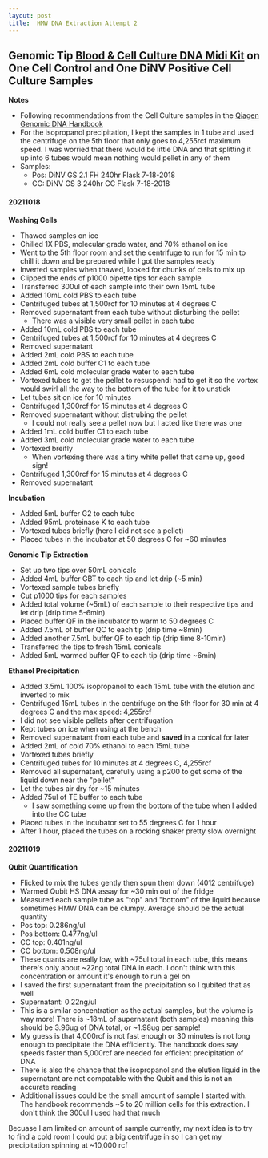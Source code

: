 ```yaml
---
layout: post
title:  HMW DNA Extraction Attempt 2
---
```


## Genomic Tip [Blood & Cell Culture DNA Midi Kit](https://www.qiagen.com/sg/shop/pcr/blood-and-cell-culture-dna-midi-kit/) on One Cell Control and One DiNV Positive Cell Culture Samples

**Notes**
- Following recommendations from the Cell Culture samples in the [Qiagen Genomic DNA Handbook](https://drive.google.com/file/d/1250IIxuq1mIid2FHv9263cILgDrpbovw/view?usp=sharing)
- For the isopropanol precipitation, I kept the samples in 1 tube and used the centrifuge on the 5th floor that only goes to 4,255rcf maximum speed. I was worried that there would be little DNA and that splitting it up into 6 tubes would mean nothing would pellet in any of them
- Samples:
  - Pos: DiNV GS 2.1 FH 240hr Flask 7-18-2018
  - CC: DiNV GS 3 240hr CC Flask 7-18-2018

#### 20211018

**Washing Cells**
- Thawed samples on ice
- Chilled 1X PBS, molecular grade water, and 70% ethanol on ice
- Went to the 5th floor room and set the centrifuge to run for 15 min to chill it down and be prepared while I got the samples ready
- Inverted samples when thawed, looked for chunks of cells to mix up
- Clipped the ends of p1000 pipette tips for each sample
- Transferred 300ul of each sample into their own 15mL tube
- Added 10mL cold PBS to each tube
- Centrifuged tubes at 1,500rcf for 10 minutes at 4 degrees C
- Removed supernatant from each tube without disturbing the pellet
  - There was a visible very small pellet in each tube
- Added 10mL cold PBS to each tube
- Centrifuged tubes at 1,500rcf for 10 minutes at 4 degrees C
- Removed supernatant
- Added 2mL cold PBS to each tube
- Added 2mL cold buffer C1 to each tube
- Added 6mL cold molecular grade water to each tube
- Vortexed tubes to get the pellet to resuspend: had to get it so the vortex would swirl all the way to the bottom of the tube for it to unstick
- Let tubes sit on ice for 10 minutes
- Centrifuged 1,300rcf for 15 minutes at 4 degrees C
- Removed supernatant without distrubing the pellet
  - I could not really see a pellet now but I acted like there was one
- Added 1mL cold buffer C1 to each tube
- Added 3mL cold molecular grade water to each tube
- Vortexed breifly
  - When vortexing there was a tiny white pellet that came up, good sign!
- Centrifuged 1,300rcf for 15 minutes at 4 degrees C
- Removed supernatant

**Incubation**
- Added 5mL buffer G2 to each tube
- Added 95mL proteinase K to each tube
- Vortexed tubes briefly (here I did not see a pellet)
- Placed tubes in the incubator at 50 degrees C for ~60 minutes

**Genomic Tip Extraction**
- Set up two tips over 50mL conicals
- Added 4mL buffer GBT to each tip and let drip (~5 min)
- Vortexed sample tubes briefly
- Cut p1000 tips for each samples
- Added total volume (~5mL) of each sample to their respective tips and let drip (drip time 5-6min)
- Placed buffer QF in the incubator to warm to 50 degrees C
- Added 7.5mL of buffer QC to each tip (drip time ~8min)
- Added another 7.5mL buffer QF to each tip (drip time 8-10min)
- Transferred the tips to fresh 15mL conicals
- Added 5mL warmed buffer QF to each tip (drip time ~6min)

**Ethanol Precipitation**
- Added 3.5mL 100% isopropanol to each 15mL tube with the elution and inverted to mix
- Centrifuged 15mL tubes in the centrifuge on the 5th floor for 30 min at 4 degrees C and the max speed: 4,255rcf
- I did not see visible pellets after centrifugation
- Kept tubes on ice when using at the bench
- Removed supernatant from each tube and **saved** in a conical for later
- Added 2mL of cold 70% ethanol to each 15mL tube
- Vortexed tubes briefly
- Centrifuged tubes for 10 minutes at 4 degrees C, 4,255rcf
- Removed all supernatant, carefully using a p200 to get some of the liquid down near the "pellet"
- Let the tubes air dry for ~15 minutes
- Added 75ul of TE buffer to each tube
  - I saw something come up from the bottom of the tube when I added into the CC tube
- Placed tubes in the incubator set to 55 degrees C for 1 hour
- After 1 hour, placed the tubes on a rocking shaker pretty slow overnight

#### 20211019

**Qubit Quantification**
- Flicked to mix the tubes gently then spun them down (4012 centrifuge)
- Warmed Qubit HS DNA assay for ~30 min out of the fridge
- Measured each sample tube as "top" and "bottom" of the liquid because sometimes HMW DNA can be clumpy. Average should be the actual quantity
- Pos top: 0.286ng/ul
- Pos bottom: 0.477ng/ul
- CC top: 0.401ng/ul
- CC bottom: 0.508ng/ul
- These quants are really low, with ~75ul total in each tube, this means there's only about ~22ng total DNA in each. I don't think with this concentration or amount it's enough to run a gel on
- I saved the first supernatant from the precipitation so I qubited that as well
- Supernatant: 0.22ng/ul
- This is a similar concentration as the actual samples, but the volume is way more! There is ~18mL of supernatant (both samples) meaning this should be 3.96ug of DNA total, or ~1.98ug per sample!
- My guess is that 4,000rcf is not fast enough or 30 minutes is not long enough to precipitate the DNA efficiently. The handbook does say speeds faster than 5,000rcf are needed for efficient precipitation of DNA
- There is also the chance that the isopropanol and the elution liquid in the supernatant are not compatable with the Qubit and this is not an accurate reading
- Additional issues could be the small amount of sample I started with. The handbook recommends ~5 to 20 million cells for this extraction. I don't think the 300ul I used had that much

Becuase I am limited on amount of sample currently, my next idea is to try to find a cold room I could put a big centrifuge in so I can get my precipitation spinning at ~10,000 rcf 
